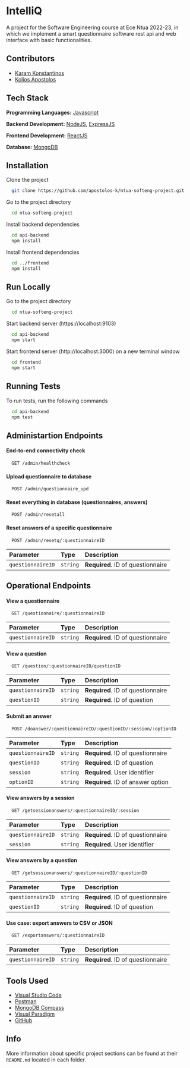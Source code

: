 
# IntelliQ

A project for the Software Engineering course at Ece Ntua 2022-23, in which we implement a smart questionnaire software rest api and web interface with basic functionalities.




## Contributors

- [Karam Konstantinos](https://github.com/KostasKram)
- [Kolios Apostolos](https://github.com/apostolos-k)



## Tech Stack

**Programming Languages:** [Javascript](https://www.javascript.com/)

**Backend Development:** [NodeJS](https://nodejs.org/en/), [ExpressJS](https://expressjs.com/)

**Frontend Development:** [ReactJS](https://reactjs.org/)

**Database:** [MongoDB](https://www.mongodb.com/)

## Installation

Clone the project

```bash
  git clone https://github.com/apostolos-k/ntua-softeng-project.git
```

Go to the project directory

```bash
  cd ntua-softeng-project
```

Install backend dependencies

```bash
  cd api-backend
  npm install
```
Install frontend dependencies

```bash
  cd ../frontend
  npm install
```

## Run Locally

Go to the project directory

```bash
  cd ntua-softeng-project
```

Start backend server (https://localhost:9103)

```bash
  cd api-backend
  npm start
```

Start frontend server (http://localhost:3000) on a new terminal window

```bash
  cd frontend
  npm start
```

## Running Tests

To run tests, run the following commands

```bash
  cd api-backend
  npm test
```


## Administartion Endpoints

#### End-to-end connectivity check

```text
  GET /admin/healthcheck
```

#### Upload questionnaire to database

```text
  POST /admin/questionnaire_upd
```

#### Reset everything in database (questionnaires, answers)

```text
  POST /admin/resetall
```

#### Reset answers of a specific questionnaire

```text
  POST /admin/resetq/:questionnaireID
```

| Parameter | Type     | Description                       |
| :-------- | :------- | :-------------------------------- |
| `questionnaireID`      | `string` | **Required**. ID of questionnaire |

## Operational Endpoints

#### View a questionnaire 

```text
  GET /questionnaire/:questionnaireID
```
| Parameter | Type     | Description                       |
| :-------- | :------- | :-------------------------------- |
| `questionnaireID`      | `string` | **Required**. ID of questionnaire |

#### View a question

```text
  GET /question/:questionnaireID/questionID
```
| Parameter | Type     | Description                       |
| :-------- | :------- | :-------------------------------- |
| `questionnaireID`      | `string` | **Required**. ID of questionnaire|
| `questionID`      | `string` | **Required**. ID of question |

#### Submit an answer

```text
  POST /doanswer/:questionnaireID/:questionID/:session/:optionID
```

| Parameter | Type     | Description                       |
| :-------- | :------- | :-------------------------------- |
| `questionnaireID`      | `string` | **Required**. ID of questionnaire |
| `questionID`      | `string` | **Required**. ID of question |
| `session`      | `string` | **Required**. User identifier |
| `optionID`      | `string` | **Required**. ID of answer option |

#### View answers by a session

```text
  GET /getsessionanswers/:questionnaireID/:session
```

| Parameter | Type     | Description                       |
| :-------- | :------- | :-------------------------------- |
| `questionnaireID`      | `string` | **Required**. ID of questionnaire |
| `session`      | `string` | **Required**. User identifier |

#### View answers by a question

```text
  GET /getsessionanswers/:questionnaireID/:questionID
```

| Parameter | Type     | Description                       |
| :-------- | :------- | :-------------------------------- |
| `questionnaireID`      | `string` | **Required**. ID of questionnaire |
| `questionID`      | `string` | **Required**. ID of question |

#### Use case: export answers to CSV or JSON

```text
  GET /exportanswers/:questionnaireID
```

| Parameter | Type     | Description                       |
| :-------- | :------- | :-------------------------------- |
| `questionnaireID`      | `string` | **Required**. ID of questionnaire |

## Tools Used

- [Visual Studio Code](https://code.visualstudio.com/)
- [Postman](https://www.postman.com/)
- [MongoDB Compass](https://www.mongodb.com/products/compass)
- [Visual Paradigm](https://www.visual-paradigm.com/)
- [GitHub](https://github.com/)


## Info

More information about specific project sections can be found at their `README.md` located in each folder.


